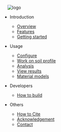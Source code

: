 
&nbsp; &nbsp; <img src="https://raw.githubusercontent.com/NHERI-SimCenter/s3hark/master/docs/images/logo.png" alt="logo"/>

- Introduction

  - [Overview](README.md)
  - [Features](features.md)
  - [Getting started](start.md)

- Usage

  - [Configure](configure.md)
  - [Work on soil profile](edit.md)
  - [Analysis](analysis.md)
  - [View results](results.md)
  - [Material models](materials.md)

- Developers

  - [How to build](build.md)

- Others

  - [How to Cite](others.md)
  - [Acknowledgement](Acknowledgement.md)
  - [Contact](contact.md)


